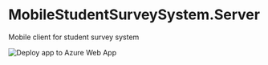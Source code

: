 # MobileStudentSurveySystem.Server
Mobile client for student survey system

![Deploy app to Azure Web App](https://github.com/parvex/StudentSurveySystem.Server/workflows/Deploy%20ASP.NET%20Core%20app%20to%20Azure%20Web%20App/badge.svg)